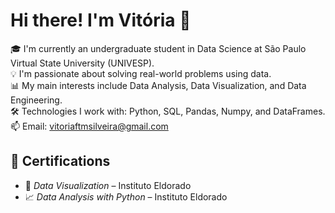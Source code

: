 # Hi there! I'm Vitória 👋

🎓 I'm currently an undergraduate student in Data Science at São Paulo Virtual State University (UNIVESP).  
💡 I'm passionate about solving real-world problems using data.  
📊 My main interests include Data Analysis, Data Visualization, and Data Engineering.  
🛠️ Technologies I work with: Python, SQL, Pandas, Numpy, and DataFrames.  
📫 Email: vitoriaftmsilveira@gmail.com

## 📑 Certifications

- 🧭 *Data Visualization* – Instituto Eldorado
- 📈 *Data Analysis with Python* – Instituto Eldorado
